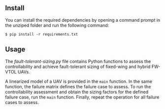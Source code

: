 Install
-------
You can install the required dependencies by opening a command prompt in the unziped folder and run the following command:
``` {.bash}
$ pip install -r requirements.txt
```


Usage
-------
The *fault-tolerant-sizing.py* file contains Python functions to assess the controllability 
and achieve fault-tolerant sizing of fixed-wing and hybrid FW-VTOL UAVs.

A linearized model of a UAV is provided in the `main` function. 
In the same function, the failure matrix defines the failure case to assess. 
To run the controllability assessment and obtain the sizing factors for the defined failure case, run the `main` function.
Finally, repeat the operation for all failure cases to assess.
